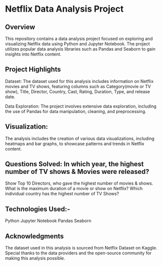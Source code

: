 # Netflix Data Analysis Project
## Overview
This repository contains a data analysis project focused on exploring and visualizing Netflix data using Python and Jupyter Notebook. The project utilizes popular data analysis libraries such as Pandas and Seaborn to gain insights into Netflix content.
## Project Highlights
Dataset: The dataset used for this analysis includes information on Netflix movies and TV shows, featuring columns such as Category(movie or TV show), Title, Director, Country, Cast, Rating, Duration, Type, and release date.

Data Exploration: The project involves extensive data exploration, including the use of Pandas for data manipulation, cleaning, and preprocessing.

## Visualization:
The analysis includes the creation of various data visualizations, including heatmaps and bar graphs, to showcase patterns and trends in Netflix content.

## Questions Solved: In which year, the highest number of TV shows & Movies were released?
Show Top 10 Directors, who gave the highest number of movies & shows.
What is the maximum duration of a movie or show on Netflix?
Which individual country has the highest number of TV Shows?

## Technologies Used:-
Python
Jupyter Notebook
Pandas
Seaborn

## Acknowledgments
The dataset used in this analysis is sourced from Netflix Dataset on Kaggle. Special thanks to the data providers and the open-source community for making this analysis possible.
